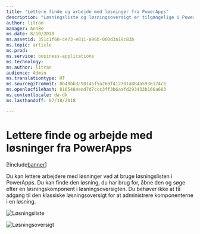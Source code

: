 ```yaml
---
title: "Lettere finde og arbejde med løsninger fra PowerApps"
description: "Løsningsliste og løsningsoversigt er tilgængelige i PowerApps."
author: litran
manager: AnnBe
ms.date: 8/10/2018
ms.assetid: 351c1f60-ce73-e811-a96b-000d3a18c83b
ms.topic: article
ms.prod: 
ms.service: business-applications
ms.technology: 
ms.author: litran
audience: Admin
ms.translationtype: HT
ms.sourcegitcommit: 0b40bb3c98145f5a260f412701a884a5936174ce
ms.openlocfilehash: 8165484eed7d7ccc3ff3b6aafd293433b166a683
ms.contentlocale: da-dk
ms.lasthandoff: 07/18/2018

---
```

# <a name="easier-to-find-and-work-with-solutions-from-powerapps"></a>Lettere finde og arbejde med løsninger fra PowerApps


[!include[banner](../../includes/banner.md)]

Du kan lettere arbejdere med løsninger ved at bruge løsningslisten i PowerApps. Du kan finde den løsning, du har brug for, åbne den og søge efter en løsningskomponent i løsningsoversigten. Du behøver ikke at få adgang til den klassiske løsningsoversigt for at administrere komponenterne i en løsning.

![Løsningsliste](media/solution-list.png  "Løsningsliste")

![Løsningsoversigt](media/solution-explorer.png  "Løsningsoversigt")



